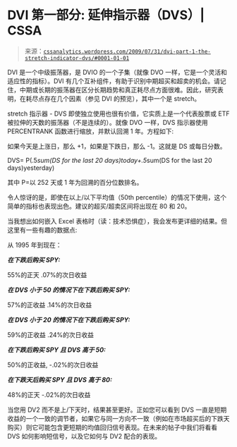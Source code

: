 <!--yml

类别: 未分类

日期: 2024-05-12 18:52:37

-->

# DVI 第一部分: 延伸指示器（DVS）| CSSA

> 来源：[`cssanalytics.wordpress.com/2009/07/31/dvi-part-1-the-stretch-indicator-dvs/#0001-01-01`](https://cssanalytics.wordpress.com/2009/07/31/dvi-part-1-the-stretch-indicator-dvs/#0001-01-01)

DVI 是一个中级振荡器，是 DVIO 的一个子集（就像 DVO 一样，它是一个灵活和适应性的指标）。DVI 有几个互补组件，有助于识别中期超买和超卖的机会。请记住，中期或长期的振荡器在区分长期趋势和真正耗尽点方面很难。因此，研究表明，在耗尽点存在几个因素（参见 DVI 的预览），其中一个是 stretch。

stretch 指示器 - DVS 即使独立使用也很有价值，它实质上是一个代表股票或 ETF 被拉伸的天数的振荡器（不是连续的）。就像 DVO 一样，DVS 指示器使用 PERCENTRANK 函数进行缩放，并默认回溯 1 年。方程如下:

如果今天是上涨日，那么 +1，如果是下跌日，那么 -1。这就是 DS 或每日分数。

DVS= P(.5*sum(DS for the last 20 days)today+.5*sum(DS for the last 20 days)yesterday)

其中 P=以 252 天或 1 年为回溯的百分位数排名。

令人惊讶的是，即使在以上/以下平均值（50th percentile）的情况下使用，这个简单的指标也表现出色。建议的超买/超卖区间将出现在 80 和 20。

当我想出如何嵌入 Excel 表格时（读：技术恐惧症），我会发布更详细的结果。但这里有一些有趣的数据点:

从 1995 年到现在：

***在下跌后购买 SPY:***

55%的正天 .07%的次日收益

***在 DVS 小于 50 的情况下在下跌后购买 SPY:***

57%的正收益 .14%的次日收益

***在 DVS 小于 20 的情况下在下跌后购买 SPY:***

59%的正收益 .24%的次日收益

***在下跌后购买 SPY 且 DVS 高于 50:***

50%的正收益, -.02%的次日收益

***在下跌天后购买 SPY 且 DVS 高于 80:***

48%的正天 -.02%的次日收益

当您用 DV2 而不是上/下天时，结果甚至更好。正如您可以看到 DVS 一直是短期收益的一个一致的调节者，如果它与同一方向不一致（例如在市场超买后的下跌天购买）则它可能包含更短期的均值回归信号表现。在未来的帖子中我们将看看 DVS 如何影响短信号，以及它如何与 DV2 配合的表现。
